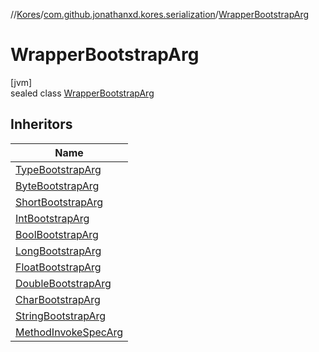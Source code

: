 //[Kores](../../../index.md)/[com.github.jonathanxd.kores.serialization](../index.md)/[WrapperBootstrapArg](index.md)

# WrapperBootstrapArg

[jvm]\
sealed class [WrapperBootstrapArg](index.md)

## Inheritors

| Name |
|---|
| [TypeBootstrapArg](../-type-bootstrap-arg/index.md) |
| [ByteBootstrapArg](../-byte-bootstrap-arg/index.md) |
| [ShortBootstrapArg](../-short-bootstrap-arg/index.md) |
| [IntBootstrapArg](../-int-bootstrap-arg/index.md) |
| [BoolBootstrapArg](../-bool-bootstrap-arg/index.md) |
| [LongBootstrapArg](../-long-bootstrap-arg/index.md) |
| [FloatBootstrapArg](../-float-bootstrap-arg/index.md) |
| [DoubleBootstrapArg](../-double-bootstrap-arg/index.md) |
| [CharBootstrapArg](../-char-bootstrap-arg/index.md) |
| [StringBootstrapArg](../-string-bootstrap-arg/index.md) |
| [MethodInvokeSpecArg](../-method-invoke-spec-arg/index.md) |
